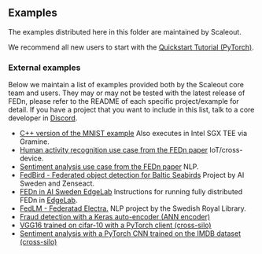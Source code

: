 ## Examples
The examples distributed here in this folder are maintained by Scaleout. 

We recommend all new users to start with the [Quickstart Tutorial (PyTorch)](https://github.com/scaleoutsystems/fedn/tree/master/examples/mnist-pytorch).

### External examples
Below we maintain a list of examples provided both by the Scaleout core team and users. They may or may not be tested with the latest release of FEDn, please refer to the README of each specific project/example for detail. 
If you have a project that you want to include in this list, talk to a core developer in [Discord](https://discord.gg/CCRgjpMsVA).  

- [C++ version of the MNIST example](https://github.com/scaleoutsystems/examples) Also executes in Intel SGX TEE via Gramine.
- [Human activity recognition use case from the FEDn paper](https://github.com/scaleoutsystems/examples) IoT/cross-device. 
- [Sentiment analysis use case from the FEDn paper](https://github.com/scaleoutsystems/examples) NLP.
- [FedBird - Federated object detection for Baltic Seabirds](https://github.com/aidotse/fedbird) Project by AI Sweden and Zenseact. 
- [FEDn in AI Sweden EdgeLab](https://github.com/aidotse/EdgeLab/tree/main/tutorials/fedn) Instructions for running fully distributed FEDn in [EdgeLab](https://www.ai.se/en/data-factory/edge-lab).
- [FedLM - Federatad Electra.](https://github.com/Kungbib/fedLM) NLP project by the Swedish Royal Library. 
- [Fraud detection with a Keras auto-encoder (ANN encoder)](https://github.com/scaleoutsystems/FEDn-client-fraud_keras)  
- [VGG16 trained on cifar-10 with a PyTorch client (cross-silo)](https://github.com/scaleoutsystems/FEDn-client-cifar10-pytorch) 
- [Sentiment analysis with a PyTorch CNN trained on the IMDB dataset (cross-silo)](https://github.com/scaleoutsystems/FEDn-client-imdb-pytorch.git) 
